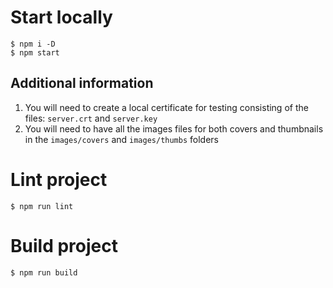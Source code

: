 # Start locally

```shell
$ npm i -D
$ npm start
```

## Additional information

1. You will need to create a local certificate for testing consisting of the files: `server.crt` and `server.key`
2. You will need to have all the images files for both covers and thumbnails in the `images/covers` and `images/thumbs` folders

# Lint project

```shell
$ npm run lint
```

# Build project

```shell
$ npm run build
```
